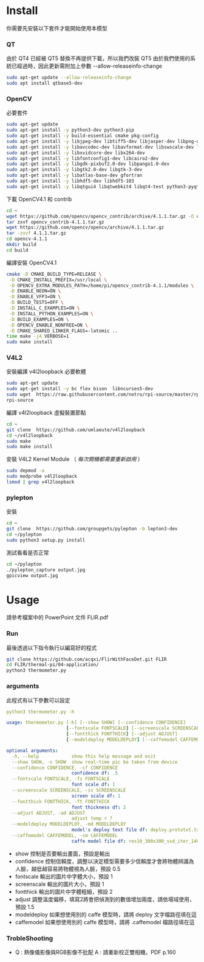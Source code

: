 # Install
你需要先安裝以下套件才能開始使用本模型
### QT
由於 QT4 已經被 QT5 替換不再提供下載，所以我們改裝 QT5
由於我們使用的系統已經過時，因此更新需附加上參數 --allow-releaseinfo-change
```bash
sudo apt-get update --allow-releaseinfo-change 
sudo apt install qtbase5-dev
```
### OpenCV
必要套件
```bash
sudo apt-get update
sudo apt-get install -y python3-dev python3-pip
sudo apt-get install -y build-essential cmake pkg-config
sudo apt-get install -y libjpeg-dev libtiff5-dev libjasper-dev libpng-dev
sudo apt-get install -y libavcodec-dev libavformat-dev libswscale-dev libv4l-dev
sudo apt-get install -y libxvidcore-dev libx264-dev
sudo apt-get install -y libfontconfig1-dev libcairo2-dev
sudo apt-get install -y libgdk-pixbuf2.0-dev libpango1.0-dev
sudo apt-get install -y libgtk2.0-dev libgtk-3-dev
sudo apt-get install -y libatlas-base-dev gfortran
sudo apt-get install -y libhdf5-dev libhdf5-103
sudo apt-get install -y libqtgui4 libqtwebkit4 libqt4-test python3-pyqt5
```
下載 OpenCV4.1 和 contrib
```bash
cd ~
wget https://github.com/opencv/opencv_contrib/archive/4.1.1.tar.gz -O opencv_contrib-4.1.1.tar.gz
tar zxvf opencv_contrib-4.1.1.tar.gz
wget https://github.com/opencv/opencv/archive/4.1.1.tar.gz
tar -zxvf 4.1.1.tar.gz 
cd opencv-4.1.1
mkdir build
cd build
```
編譯安裝 OpenCV4.1
```bash
cmake -D CMAKE_BUILD_TYPE=RELEASE \
 -D CMAKE_INSTALL_PREFIX=/usr/local \
 -D OPENCV_EXTRA_MODULES_PATH=/home/pi/opencv_contrib-4.1.1/modules \
 -D ENABLE_NEON=ON \
 -D ENABLE_VFP3=ON \
 -D BUILD_TESTS=OFF \
 -D INSTALL_C_EXAMPLES=ON \
 -D INSTALL_PYTHON_EXAMPLES=ON \
 -D BUILD_EXAMPLES=ON \
 -D OPENCV_ENABLE_NONFREE=ON \
 -D CMAKE_SHARED_LINKER_FLAGS=-latomic ..
time make -j4 VERBOSE=1
sudo make install
```
### V4L2
安裝編譯 v4l2loopback 必要軟體
```bash
sudo apt-get update
sudo apt-get install -y bc flex bison  libncurses5-dev
sudo wget  https://raw.githubusercontent.com/notro/rpi-source/master/rpi-source -O /usr/bin/rpi-source && sudo chmod +x /usr/bin/rpi-source  && /usr/bin/rpi-source -q --tag-update
rpi-source
```
編譯 v4l2loopback 虛擬裝置節點
```bash
cd ~
git clone  https://github.com/umlaeute/v4l2loopback
cd ~/v4l2loopback
sudo make
sudo make install
```
安裝 V4L2 Kernel Module （ *每次開機都需要重新啟用* ）
```bash
sudo depmod -a
sudo modprobe v4l2loopback
lsmod | grep v4l2loopback
```
### pylepton
安裝
```bash
cd ~
git clone  https://github.com/groupgets/pylepton -b lepton3-dev
cd ~/pylepton
sudo python3 setup.py install
```
測試看看是否正常
```bash
cd ~/pylepton
./pylepton_capture output.jpg
gpicview output.jpg
```

# Usage
請參考檔案中的 PowerPoint 文件 FLIR.pdf
### Run
最後透過以下指令執行以編寫好的程式
``` bash
git clone https://github.com/acqxi/FlirWithFaceDet.git FLIR
cd FLIR/thermal-pi/04-application/
python3 thermometer.py
```
### arguments
此程式有以下參數可以設定
```yaml
python3 thermometer.py -h

usage: thermometer.py [-h] [--show SHOW] [--confidence CONFIDENCE]
                      [--fontscale FONTSCALE] [--screenscale SCREENSCALE]
                      [--fontthick FONTTHICK] [--adjust ADJUST]
                      [--modeldeploy MODELDEPLOY] [--caffemodel CAFFEMODEL]

optional arguments:
  -h, --help            show this help message and exit
  --show SHOW, -s SHOW  show real-time pic be taken from device
  --confidence CONFIDENCE, -cf CONFIDENCE
                        confidence df: .5
  --fontscale FONTSCALE, -fs FONTSCALE
                        font scale df: 1
  --screenscale SCREENSCALE, -ss SCREENSCALE
                        screen scale df: 1
  --fontthick FONTTHICK, -ft FONTTHICK
                        font thickness df: 2
  --adjust ADJUST, -ad ADJUST
                        adjust temp + ?
  --modeldeploy MODELDEPLOY, -md MODELDEPLOY
                        model's deploy text file df: deploy.prototxt.txt
  --caffemodel CAFFEMODEL, -cm CAFFEMODEL
                        caffe model file df: res10_300x300_ssd_iter_140000.caffemodel
```
- show
    控制是否要輸出畫面，預設是輸出
- confidence
    控制信賴度，調整以決定模型需要多少信賴度才會將物體辨識為人臉，越低越容易將物體視為人臉，預設 0.5
- fontscale
    輸出的圖片中字體大小，預設 1
- screenscale
    輸出的圖片大小，預設 1
- fontthick
    輸出的圖片中字體粗細，預設 2
- adjust
    調整溫度偏移，填寫2將會把偵測到的數值增加兩度，請依場域使用，預設 1.5
- modeldeploy
    如果想使用別的 caffe 模型時，請將 deploy 文字檔路徑填在這
- caffemodel
    如果想使用別的 caffe 模型時，請將 .caffemodel 檔路徑填在這

### TrobleShooting
- Q : 熱像儀影像與RGB影像不批配
    A : 請重新校正雙相機，PDF p.160